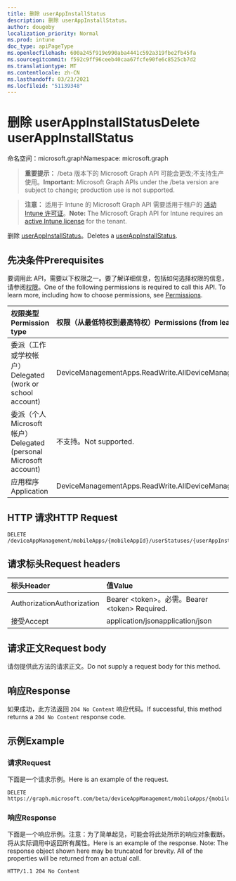```yaml
---
title: 删除 userAppInstallStatus
description: 删除 userAppInstallStatus。
author: dougeby
localization_priority: Normal
ms.prod: intune
doc_type: apiPageType
ms.openlocfilehash: 600a245f919e990aba4441c592a319fbe2fb45fa
ms.sourcegitcommit: f592c9ff96ceeb40caa67fcfe90fe6c8525cb7d2
ms.translationtype: MT
ms.contentlocale: zh-CN
ms.lasthandoff: 03/23/2021
ms.locfileid: "51139348"
---
```

# <a name="delete-userappinstallstatus"></a><span data-ttu-id="e6af2-103">删除 userAppInstallStatus</span><span class="sxs-lookup"><span data-stu-id="e6af2-103">Delete userAppInstallStatus</span></span>

<span data-ttu-id="e6af2-104">命名空间：microsoft.graph</span><span class="sxs-lookup"><span data-stu-id="e6af2-104">Namespace: microsoft.graph</span></span>

> <span data-ttu-id="e6af2-105">**重要提示：** /beta 版本下的 Microsoft Graph API 可能会更改;不支持生产使用。</span><span class="sxs-lookup"><span data-stu-id="e6af2-105">**Important:** Microsoft Graph APIs under the /beta version are subject to change; production use is not supported.</span></span>

> <span data-ttu-id="e6af2-106">**注意：** 适用于 Intune 的 Microsoft Graph API 需要适用于租户的 [活动 Intune 许可证](https://go.microsoft.com/fwlink/?linkid=839381)。</span><span class="sxs-lookup"><span data-stu-id="e6af2-106">**Note:** The Microsoft Graph API for Intune requires an [active Intune license](https://go.microsoft.com/fwlink/?linkid=839381) for the tenant.</span></span>

<span data-ttu-id="e6af2-107">删除 [userAppInstallStatus](../resources/intune-apps-userappinstallstatus.md)。</span><span class="sxs-lookup"><span data-stu-id="e6af2-107">Deletes a [userAppInstallStatus](../resources/intune-apps-userappinstallstatus.md).</span></span>

## <a name="prerequisites"></a><span data-ttu-id="e6af2-108">先决条件</span><span class="sxs-lookup"><span data-stu-id="e6af2-108">Prerequisites</span></span>
<span data-ttu-id="e6af2-p101">要调用此 API，需要以下权限之一。要了解详细信息，包括如何选择权限的信息，请参阅[权限](/graph/permissions-reference)。</span><span class="sxs-lookup"><span data-stu-id="e6af2-p101">One of the following permissions is required to call this API. To learn more, including how to choose permissions, see [Permissions](/graph/permissions-reference).</span></span>

|<span data-ttu-id="e6af2-111">权限类型</span><span class="sxs-lookup"><span data-stu-id="e6af2-111">Permission type</span></span>|<span data-ttu-id="e6af2-112">权限（从最低特权到最高特权）</span><span class="sxs-lookup"><span data-stu-id="e6af2-112">Permissions (from least to most privileged)</span></span>|
|:---|:---|
|<span data-ttu-id="e6af2-113">委派（工作或学校帐户）</span><span class="sxs-lookup"><span data-stu-id="e6af2-113">Delegated (work or school account)</span></span>|<span data-ttu-id="e6af2-114">DeviceManagementApps.ReadWrite.All</span><span class="sxs-lookup"><span data-stu-id="e6af2-114">DeviceManagementApps.ReadWrite.All</span></span>|
|<span data-ttu-id="e6af2-115">委派（个人 Microsoft 帐户）</span><span class="sxs-lookup"><span data-stu-id="e6af2-115">Delegated (personal Microsoft account)</span></span>|<span data-ttu-id="e6af2-116">不支持。</span><span class="sxs-lookup"><span data-stu-id="e6af2-116">Not supported.</span></span>|
|<span data-ttu-id="e6af2-117">应用程序</span><span class="sxs-lookup"><span data-stu-id="e6af2-117">Application</span></span>|<span data-ttu-id="e6af2-118">DeviceManagementApps.ReadWrite.All</span><span class="sxs-lookup"><span data-stu-id="e6af2-118">DeviceManagementApps.ReadWrite.All</span></span>|

## <a name="http-request"></a><span data-ttu-id="e6af2-119">HTTP 请求</span><span class="sxs-lookup"><span data-stu-id="e6af2-119">HTTP Request</span></span>
<!-- {
  "blockType": "ignored"
}
-->
``` http
DELETE /deviceAppManagement/mobileApps/{mobileAppId}/userStatuses/{userAppInstallStatusId}
```

## <a name="request-headers"></a><span data-ttu-id="e6af2-120">请求标头</span><span class="sxs-lookup"><span data-stu-id="e6af2-120">Request headers</span></span>
|<span data-ttu-id="e6af2-121">标头</span><span class="sxs-lookup"><span data-stu-id="e6af2-121">Header</span></span>|<span data-ttu-id="e6af2-122">值</span><span class="sxs-lookup"><span data-stu-id="e6af2-122">Value</span></span>|
|:---|:---|
|<span data-ttu-id="e6af2-123">Authorization</span><span class="sxs-lookup"><span data-stu-id="e6af2-123">Authorization</span></span>|<span data-ttu-id="e6af2-124">Bearer &lt;token&gt;。必需。</span><span class="sxs-lookup"><span data-stu-id="e6af2-124">Bearer &lt;token&gt; Required.</span></span>|
|<span data-ttu-id="e6af2-125">接受</span><span class="sxs-lookup"><span data-stu-id="e6af2-125">Accept</span></span>|<span data-ttu-id="e6af2-126">application/json</span><span class="sxs-lookup"><span data-stu-id="e6af2-126">application/json</span></span>|

## <a name="request-body"></a><span data-ttu-id="e6af2-127">请求正文</span><span class="sxs-lookup"><span data-stu-id="e6af2-127">Request body</span></span>
<span data-ttu-id="e6af2-128">请勿提供此方法的请求正文。</span><span class="sxs-lookup"><span data-stu-id="e6af2-128">Do not supply a request body for this method.</span></span>

## <a name="response"></a><span data-ttu-id="e6af2-129">响应</span><span class="sxs-lookup"><span data-stu-id="e6af2-129">Response</span></span>
<span data-ttu-id="e6af2-130">如果成功，此方法返回 `204 No Content` 响应代码。</span><span class="sxs-lookup"><span data-stu-id="e6af2-130">If successful, this method returns a `204 No Content` response code.</span></span>

## <a name="example"></a><span data-ttu-id="e6af2-131">示例</span><span class="sxs-lookup"><span data-stu-id="e6af2-131">Example</span></span>

### <a name="request"></a><span data-ttu-id="e6af2-132">请求</span><span class="sxs-lookup"><span data-stu-id="e6af2-132">Request</span></span>
<span data-ttu-id="e6af2-133">下面是一个请求示例。</span><span class="sxs-lookup"><span data-stu-id="e6af2-133">Here is an example of the request.</span></span>
``` http
DELETE https://graph.microsoft.com/beta/deviceAppManagement/mobileApps/{mobileAppId}/userStatuses/{userAppInstallStatusId}
```

### <a name="response"></a><span data-ttu-id="e6af2-134">响应</span><span class="sxs-lookup"><span data-stu-id="e6af2-134">Response</span></span>
<span data-ttu-id="e6af2-p102">下面是一个响应示例。注意：为了简单起见，可能会将此处所示的响应对象截断。将从实际调用中返回所有属性。</span><span class="sxs-lookup"><span data-stu-id="e6af2-p102">Here is an example of the response. Note: The response object shown here may be truncated for brevity. All of the properties will be returned from an actual call.</span></span>
``` http
HTTP/1.1 204 No Content
```




